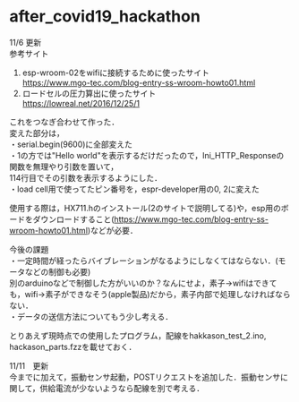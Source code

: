 # after_covid19_hackathon
11/6 更新  
参考サイト  
1. esp-wroom-02をwifiに接続するために使ったサイト  
https://www.mgo-tec.com/blog-entry-ss-wroom-howto01.html  
2. ロードセルの圧力算出に使ったサイト  
https://lowreal.net/2016/12/25/1  

これをつなぎ合わせて作った．  
変えた部分は，  
・serial.begin(9600)に全部変えた  
・1の方では"Hello world"を表示するだけだったので，Ini_HTTP_Responseの関数を無理やり引数を置いて，  
114行目でその引数を表示するようにした．  
・load cell用で使ってたピン番号を，espr-developer用の0, 2に変えた  

使用する際は，HX711.hのインストール(2のサイトで説明してる)や，esp用のボードをダウンロードすること(https://www.mgo-tec.com/blog-entry-ss-wroom-howto01.html)などが必要．  

今後の課題  
・一定時間が経ったらバイブレーションがなるようにしなくてはならない．(モータなどの制御も必要)  
別のarduinoなどで制御した方がいいのか？なんにせよ，素子→wifiはできても，wifi→素子ができなそう(apple製品)だから，素子内部で処理しなければならない．  
・データの送信方法についてもう少し考える．  

とりあえず現時点での使用したプログラム，配線をhakkason_test_2.ino, hackason_parts.fzzを載せておく．  

11/11　更新  
今までに加えて，振動センサ起動，POSTリクエストを追加した．振動センサに関して，供給電流が少ないようなら配線を別で考える．  
